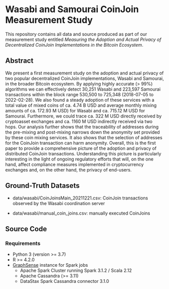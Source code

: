 # Wasabi and Samourai CoinJoin Measurement Study

This repository contains all data and source produced as part of our
measurement study entitled *Measuring the Adoption and Actual Privacy of
Decentralized CoinJoin Implementations in the Bitcoin Ecosystem*.

## Abstract

We present a first measurement study on the adoption and actual privacy of two
popular decentralized CoinJoin implementations, Wasabi and Samourai, in the
broader Bitcoin ecosystem. By applying highly accurate (> 99%) algorithms we
can effectively detect 30,251 Wasabi and 223,597 Samourai transactions within
the block range 530,500 to 725,348 (2018-07-05 to 2022-02-28). We also found a
steady adoption of these services with a total value of mixed coins of ca. 4.74
B USD and average monthly mixing amounts of ca. 172.93 M USD) for Wasabi and
ca. 715.12 M USD for Samourai. Furthermore, we could trace ca. 322 M USD
directly received by cryptoasset exchanges and ca. 1160 M USD indirectly
received via two hops. Our analysis further shows that the traceability of
addresses during the pre-mixing and post-mixing narrows down the anonymity set
provided by these coin mixing services. It also shows that the selection of
addresses for the CoinJoin transaction can harm anonymity. Overall, this is the
first paper to provide a comprehensive picture of the adoption and privacy of
distributed CoinJoin transactions. Understanding this picture is particularly
interesting in the light of ongoing regulatory efforts that will, on the one
hand, affect compliance measures implemented in cryptocurrency exchanges and,
on the other hand, the privacy of end-users.

## Ground-Truth Datasets

* data/wasabi/CoinJoinsMain_20211221.csv: CoinJoin transactions observed by the
  Wasabi coordination server

* data/wasabi/manual_coin_joins.csv: manually executed CoinJoins

## Source Code

### Requirements

* Python 3 (version >= 3.7) 
* R >= 4.2.0
* [GraphSense](https://graphsense.info) instance for Spark jobs
  * Apache Spark Cluster running Spark 3.1.2 / Scala 2.12
  * Apache Cassandra (>= 3.11)
  * DataStax Spark Cassandra connector 3.1.0
